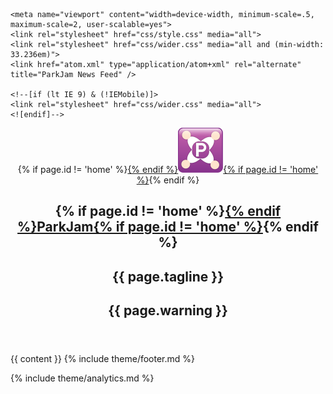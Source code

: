 <!doctype html>
<!--[if lt IE 7]> <html class="no-js lt-ie9 lt-ie8 lt-ie7" lang="en"> <![endif]-->
<!--[if IE 7]>    <html class="no-js lt-ie9 lt-ie8" lang="en"> <![endif]-->
<!--[if IE 8]>    <html class="no-js lt-ie9" lang="en"> <![endif]-->
<!--[if gt IE 8]><!--> <html class="no-js" lang="en"> <!--<![endif]-->
<head>
    <meta charset="utf-8">
    <title>{{ page.title }}</title>
    <meta name="description" content="free mobile app for finding parking">
    <link rel="shortcut icon" href="favicon.ico">
  
    <meta name="viewport" content="width=device-width, minimum-scale=.5, maximum-scale=2, user-scalable=yes">
    <link rel="stylesheet" href="css/style.css" media="all">
    <link rel="stylesheet" href="css/wider.css" media="all and (min-width: 33.236em)">
    <link href="atom.xml" type="application/atom+xml" rel="alternate" title="ParkJam News Feed" />

    <!--[if (lt IE 9) & (!IEMobile)]>
    <link rel="stylesheet" href="css/wider.css" media="all">
    <![endif]-->
</head>
<body>
<article id="container" class="{{ page.extrastyle }}">
  <header>
      <div class="logo">{% if page.id != 'home' %}<a href="/">{% endif %}<img src="img/parking72px-purple.png" alt="logo"/>{% if page.id != 'home' %}</a>{% endif %}</div>
      <h1 class="appname">{% if page.id != 'home' %}<a href="/">{% endif %}ParkJam{% if page.id != 'home' %}</a>{% endif %}</h1>
      <h2>{{ page.tagline }}</h2>
      <h2 class="warning">{{ page.warning }}</h2>
  </header>
{{ content }}
{% include theme/footer.md %}
</article>

{% include theme/analytics.md %}
</body>
</html>
